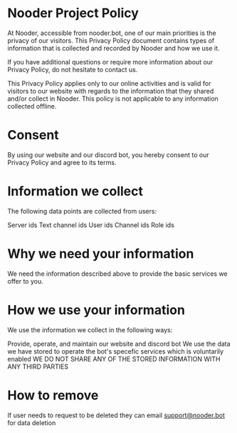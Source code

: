 # Nooder Project Policy

At Nooder, accessible from nooder.bot, one of our main priorities is the privacy of our visitors. This Privacy Policy document contains types of information that is collected and recorded by Nooder and how we use it.

If you have additional questions or require more information about our Privacy Policy, do not hesitate to contact us.

This Privacy Policy applies only to our online activities and is valid for visitors to our website with regards to the information that they shared and/or collect in Nooder. This policy is not applicable to any information collected offline.

# Consent
By using our website and our discord bot, you hereby consent to our Privacy Policy and agree to its terms.

# Information we collect
The following data points are collected from users:

Server ids
Text channel ids
User ids
Channel ids
Role ids

# Why we need your information
We need the information described above to provide the basic services we offer to you.


# How we use your information
We use the information we collect in the following ways:

Provide, operate, and maintain our website and discord bot
We use the data we have stored to operate the bot's specefic services which is voluntarily enabled
WE DO NOT SHARE ANY OF THE STORED INFORMATION WITH ANY THIRD PARTIES

# How to remove
If user needs to request to be deleted they can email support@nooder.bot for data deletion

